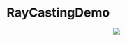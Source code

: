 # RayCastingDemo
<p align="center">
  <img src="https://github.com/rupplez/RayCastingDemo/assets/68557448/a2aca8aa-eb47-49fd-99d5-c68e8a35c436">
</p>
